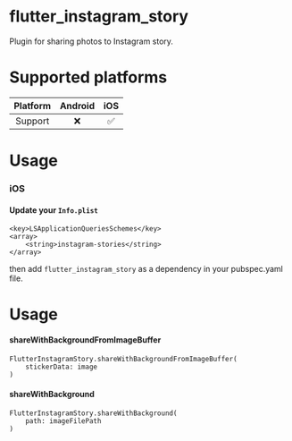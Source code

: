 # flutter_instagram_story

Plugin for sharing photos to Instagram story.

# Supported platforms

| Platform | Android | iOS |
|:--------:|:-------:|:---:|
| Support  |    ❌    |  ✅  |

# Usage

### iOS

#### Update your `Info.plist`

```
<key>LSApplicationQueriesSchemes</key>
<array>
    <string>instagram-stories</string>
</array>
```

then add `flutter_instagram_story` as a dependency in your pubspec.yaml file.

# Usage

#### shareWithBackgroundFromImageBuffer
```
FlutterInstagramStory.shareWithBackgroundFromImageBuffer(
    stickerData: image
)
```

#### shareWithBackground
```
FlutterInstagramStory.shareWithBackground(
    path: imageFilePath
)
```